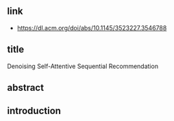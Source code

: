 ## link

- https://dl.acm.org/doi/abs/10.1145/3523227.3546788

## title

Denoising Self-Attentive Sequential Recommendation

## abstract

## introduction

